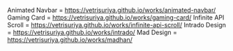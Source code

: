 Animated Navbar = https://vetrisuriya.github.io/works/animated-navbar/
Gaming Card = https://vetrisuriya.github.io/works/gaming-card/
Infinite API Scroll = https://vetrisuriya.github.io/works/infinite-api-scroll/
Intrado Design = https://vetrisuriya.github.io/works/intrado/
Mad Design = https://vetrisuriya.github.io/works/madhan/

